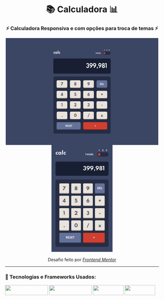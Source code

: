 <!-- Começo/ Apresentação -->
<h1 align="center">📚 Calculadora 📊</h1>
<h3 align="center"> ⚡ Calculadora Responsiva e com opções para troca de temas ⚡</h3>

<!-- Imagens do Projeto -->
<div align="center">
<img width="500px" height="350px" align="center" src="design/desktop-design-theme-1.jpg"/> <img width="200px" height="350px" align="center" src="design/mobile-design-theme-1.jpg">
<br><br>
<!-- Atribuições-->
Desafio feito por <a href="https://www.frontendmentor.io/challenges/calculator-app-9lteq5N29"><em>Frontend Mentor</em></a>
</div>
<hr></hr>    
    
<!-- Tecnologias e Frameworks Usados-->
<h3 align="left">🧠  Tecnologias e Frameworks Usados:</h3>

<img width="140px" height="33px" src="https://img.shields.io/badge/Bootstrap-563D7C?style=for-the-badge&logo=bootstrap&logoColor=white"/> <img width="140px" height="33px" src="https://img.shields.io/badge/JavaScript-323330?style=for-the-badge&logo=javascript&logoColor=F7DF1E"/> <img width="100px" height="33px" src="https://img.shields.io/badge/HTML5-E34F26?style=for-the-badge&logo=html5&logoColor=white"/> <img width="100px" height="33px" src="https://img.shields.io/badge/CSS3-1572B6?style=for-the-badge&logo=css3&logoColor=white"/>

